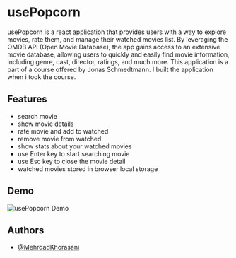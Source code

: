 # usePopcorn

usePopcorn is a react application that provides users with a way to explore movies, rate them, and manage their watched movies list. By leveraging the OMDB API (Open Movie Database), the app gains access to an extensive movie database, allowing users to quickly and easily find movie information, including genre, cast, director, ratings, and much more.
This application is a part of a course offered by Jonas Schmedtmann. I built the application when i took the course.

## Features

- search movie
- show movie details
- rate movie and add to watched
- remove movie from watched
- show stats about your watched movies
- use Enter key to start searching movie
- use Esc key to close the movie detail
- watched movies stored in browser local storage

## Demo

![usePopcorn Demo](https://i.imgur.com/sRyo6B4.gif)

## Authors

- [@MehrdadKhorasani](https://www.github.com/MehrdadKhorasani)
